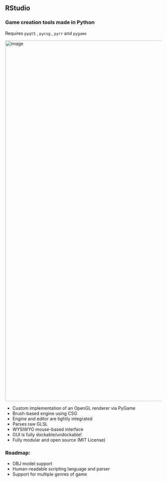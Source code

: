 ## RStudio
### Game creation tools made in Python
Requires `pyqt5` , `pycsg` , `pyrr` and `pygame`

<img width="1844" height="1158" alt="image" src="https://github.com/user-attachments/assets/1c64685b-23d1-485f-940d-751d1fcfa689" />



* Custom implementation of an OpenGL renderer via PyGame
* Brush-based engine using CSG
* Engine and editor are tightly integrated
* Parses raw GLSL
* WYSIWYG mouse-based interface
* GUI is fully dockable/undockable!
* Fully modular and open source (MIT License)
  
### Roadmap:
* OBJ model support
* Human-readable scripting language and parser
* Support for multiple genres of game


